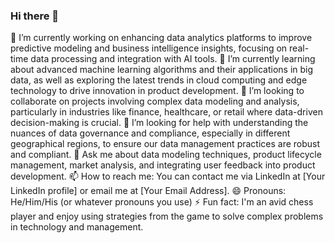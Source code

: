 ### Hi there 👋


🔭 I’m currently working on enhancing data analytics platforms to improve predictive modeling and business intelligence insights, focusing on real-time data processing and integration with AI tools.
🌱 I’m currently learning about advanced machine learning algorithms and their applications in big data, as well as exploring the latest trends in cloud computing and edge technology to drive innovation in product development.
👯 I’m looking to collaborate on projects involving complex data modeling and analysis, particularly in industries like finance, healthcare, or retail where data-driven decision-making is crucial.
🤔 I’m looking for help with understanding the nuances of data governance and compliance, especially in different geographical regions, to ensure our data management practices are robust and compliant.
💬 Ask me about data modeling techniques, product lifecycle management, market analysis, and integrating user feedback into product development.
📫 How to reach me: You can contact me via LinkedIn at [Your LinkedIn profile] or email me at [Your Email Address].
😄 Pronouns: He/Him/His (or whatever pronouns you use)
⚡ Fun fact: I'm an avid chess player and enjoy using strategies from the game to solve complex problems in technology and management.


